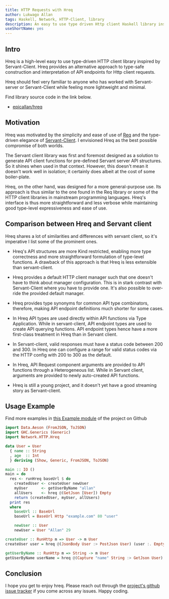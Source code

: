 ```yaml
---
title: HTTP Requests with Hreq
author: Lukwago Allan
tags: Haskell, Network, HTTP-Client, library
description: An easy to use type driven Http client Haskell library inspired by Servant-Client.
useShortName: yes
---
```


## Intro

Hreq is a high-level easy to use type-driven HTTP client library inspired by Servant-Client. Hreq provides an alternative approach to type-safe construction and interpretation of API endpoints for Http client requests.

Hreq should feel very familiar to anyone who has worked with Servant-server or Servant-Client while feeling more lightweight and minimal.

Find library source code in the link below.

* [epicallan/hreq](@github)

## Motivation

Hreq was motivated by the simplicity and ease of use of [Req](https://github.com/mrkkrp/req) and the type-driven elegance of [Servant-Client](https://github.com/haskell-servant/servant/tree/master/servant-client). I envisioned Hreq as the best possible compromise of both worlds.

The Servant client library was first and foremost designed as a solution to generate API client functions for pre-defined Servant server API structures. So it shines when used in that context. However, this doesn't mean it doesn't work well in isolation; it certainly does albeit at the cost of some boiler-plate.

Hreq, on the other hand, was designed for a more general-purpose use. Its approach is thus similar to the one found in the Req library or some of the HTTP client libraries in mainstream programming languages. Hreq's interface is thus more straightforward and less verbose while maintaining good type-level expressiveness and ease of use.

## Comparison between Hreq and Servant client

Hreq shares a lot of similarities and differences with servant client, so it's imperative I list some of the prominent ones.

- Hreq's API structures are more Kind restricted, enabling more type correctness and more straightforward formulation of type-level functions. A drawback of this approach is that Hreq is less extensible than servant-client.

- Hreq provides a default HTTP client manager such that one doesn't have to think about manager configuration. This is in stark contrast with Servant-Client where you have to provide one. It's also possible to over-ride the provided default manager.

- Hreq provides type synonyms for common API type combinators, therefore, making API endpoint definitions much shorter for some cases.

- In Hreq API types are used directly within API functions via Type Application. While in servant-client, API endpoint types are used to create API querying functions. API endpoint types hence have a more first-class treatment in Hreq than in Servant client.

- In Servant-client, valid responses must have a status code between 200 and 300. In Hreq one can configure a range for valid status codes via the HTTP config with 200 to 300 as the default.

- In Hreq, API Request component arguments are provided to API functions through a Heterogeneous list. While in Servant client, arguments are provided to newly auto-created API functions.

- Hreq is still a young project, and it doesn't yet have a good streaming story as Servant-client.

## Usage Example

Find more examples in [this Example module](https://github.com/epicallan/hreq/blob/master/example/Main.hs) of the project on Github

```haskell
import Data.Aeson (FromJSON, ToJSON)
import GHC.Generics (Generic)
import Network.HTTP.Hreq

data User = User
  { name :: String
  , age  :: Int
  } deriving (Show, Generic, FromJSON, ToJSON)

main :: IO ()
main = do
  res <- runHreq baseUrl $ do
    createdUser <- createUser newUser
    myUser      <- getUserByName "allan"
    allUsers    <- hreq @(GetJson [User]) Empty
    return (createdUser, myUser, allUsers)
  print res
  where
    baseUrl :: BaseUrl
    baseUrl = BaseUrl Http "example.com" 80 "user"

    newUser :: User
    newUser = User "Allan" 29

createUser :: RunHttp m => User -> m User
createUser user = hreq @(JsonBody User :> PostJson User) (user :. Empty)

getUserByName :: RunHttp m => String -> m User
getUserByName userName = hreq @(Capture "name" String :> GetJson User) (userName  :. Empty)

```

## Conclusion

I hope you get to enjoy hreq. Please reach out through the [project's github issue tracker](https://github.com/epicallan/hreq) if you come across any issues. Happy coding.
